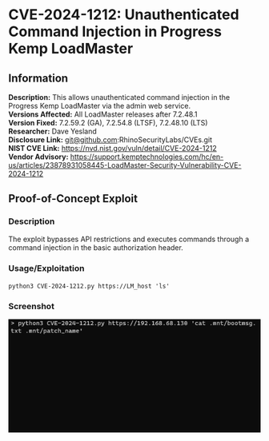 # CVE-2024-1212: Unauthenticated Command Injection in Progress Kemp LoadMaster

## Information
**Description:** This allows unauthenticated command injection in the Progress Kemp LoadMaster via the admin web service.  
**Versions Affected:** All LoadMaster releases after 7.2.48.1  
**Version Fixed:** 7.2.59.2 (GA), 7.2.54.8 (LTSF), 7.2.48.10 (LTS)  
**Researcher:** Dave Yesland  
**Disclosure Link:** git@github.com:RhinoSecurityLabs/CVEs.git  
**NIST CVE Link:** https://nvd.nist.gov/vuln/detail/CVE-2024-1212  
**Vendor Advisory:** https://support.kemptechnologies.com/hc/en-us/articles/23878931058445-LoadMaster-Security-Vulnerability-CVE-2024-1212  

## Proof-of-Concept Exploit
### Description
The exploit bypasses API restrictions and executes commands through a command injection in the basic authorization header.  

### Usage/Exploitation
`python3 CVE-2024-1212.py https://LM_host 'ls'` 

### Screenshot
![Alt-text that shows up on hover](poc_image.gif)
